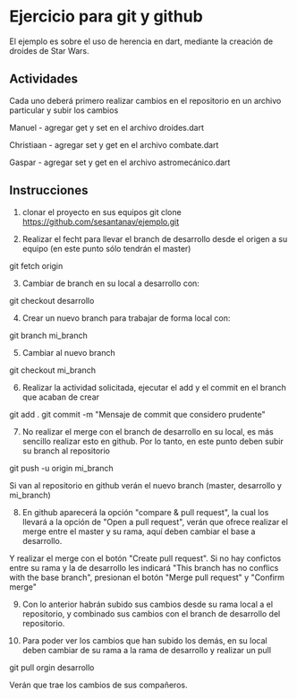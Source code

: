 
# Ejercicio para git y github

El ejemplo es sobre el uso de herencia en dart, mediante la creación de 
droides de Star Wars.

## Actividades

Cada uno deberá primero realizar cambios en el repositorio en un archivo particular y 
subir los cambios

Manuel - agregar get y set en el archivo droides.dart

Christiaan - agregar set y get en el archivo combate.dart

Gaspar - agregar set y get en el archivo astromecánico.dart

## Instrucciones

1. clonar el proyecto en sus equipos 
git clone https://github.com/sesantanav/ejemplo.git 

2. Realizar el fecht para llevar el branch de desarrollo desde el origen a su
equipo (en este punto sólo tendrán el master)

git fetch origin

3. Cambiar de branch en su local a desarrollo con:

git checkout desarrollo

4. Crear un nuevo branch para trabajar de forma local con:

git branch mi_branch

5. Cambiar al nuevo branch

git checkout mi_branch

6. Realizar la actividad solicitada, ejecutar el add y el commit en el branch que 
acaban de crear

git add .
git commit -m "Mensaje de commit que considero prudente"

7. No realizar el merge con el branch de desarrollo en su local, es más sencillo
realizar esto en github. Por lo tanto, en este punto deben subir su branch al
repositorio

git push -u origin mi_branch

Si van al repositorio en github verán el nuevo branch (master, desarrollo y mi_branch)

8. En github aparecerá la opción "compare & pull request", la cual los llevará a la 
opción de "Open a pull request", verán que ofrece realizar el merge entre el master y
su rama, aquí deben cambiar el base a desarrollo. 

Y realizar el merge con el botón "Create pull request". Si no hay confictos entre
su rama y la de desarrollo les indicará "This branch has no conflics with the base branch",
presionan el botón "Merge pull request" y "Confirm merge" 

9. Con lo anterior habrán subido sus cambios desde su rama local a el repositorio, 
y combinado sus cambios con el branch de desarrollo del repositorio.

10. Para poder ver los cambios que han subido los demás, en su local deben cambiar de su
rama a la rama de desarrollo y realizar un pull

git pull orgin desarrollo

Verán que trae los cambios de sus compañeros.
